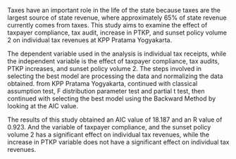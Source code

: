 Taxes have an important role in the life of the state because taxes are the largest source of state revenue, 
where approximately 65% of state revenue currently comes from taxes. 
This study aims to examine the effect of taxpayer compliance, tax audit, 
increase in PTKP, and sunset policy volume 2 on individual tax revenues at KPP Pratama Yogyakarta.

The dependent variable used in the analysis is individual tax receipts, 
while the independent variable is the effect of taxpayer compliance, tax audits, 
PTKP increases, and sunset policy volume 2. 
The steps involved in selecting the best model are processing the data and normalizing the data obtained. 
from KPP Pratama Yogyakarta, continued with classical assumption test, 
F distribution parameter test and partial t test, 
then continued with selecting the best model using the Backward Method by looking at the AIC value.

The results of this study obtained an AIC value of 18.187 and an R value of 0.923. And the variable of taxpayer compliance, 
and the sunset policy volume 2 has a significant effect on individual tax revenues, 
while the increase in PTKP variable does not have a significant effect on individual tax revenues.
